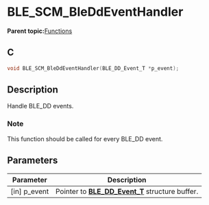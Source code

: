 # BLE\_SCM\_BleDdEventHandler

**Parent topic:**[Functions](GUID-0F246B53-0B75-4B62-B20D-872C3E430FA8.md)

## C

```c
void BLE_SCM_BleDdEventHandler(BLE_DD_Event_T *p_event);
```

## Description

Handle BLE\_DD events.

### Note

This function should be called for every BLE\_DD event.

## Parameters

|Parameter|Description|
|---------|-----------|
|\[in\] p\_event|Pointer to **[BLE\_DD\_Event\_T](GUID-121BE69F-090F-4F57-9CEF-E1A764B3DE0C.md)** structure buffer.|

